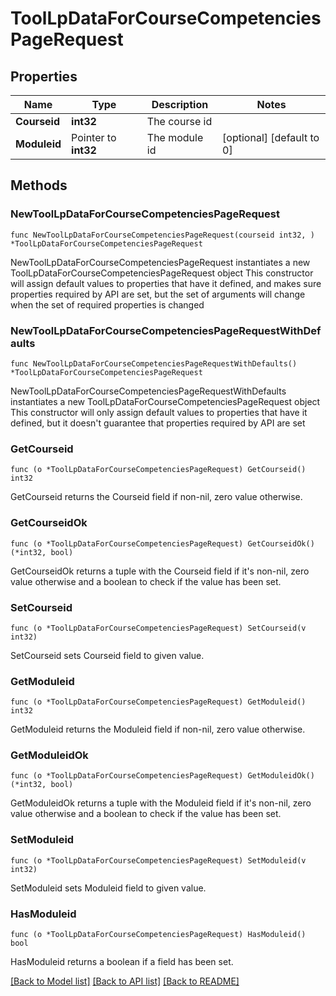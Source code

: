 # ToolLpDataForCourseCompetenciesPageRequest

## Properties

Name | Type | Description | Notes
------------ | ------------- | ------------- | -------------
**Courseid** | **int32** | The course id | 
**Moduleid** | Pointer to **int32** | The module id | [optional] [default to 0]

## Methods

### NewToolLpDataForCourseCompetenciesPageRequest

`func NewToolLpDataForCourseCompetenciesPageRequest(courseid int32, ) *ToolLpDataForCourseCompetenciesPageRequest`

NewToolLpDataForCourseCompetenciesPageRequest instantiates a new ToolLpDataForCourseCompetenciesPageRequest object
This constructor will assign default values to properties that have it defined,
and makes sure properties required by API are set, but the set of arguments
will change when the set of required properties is changed

### NewToolLpDataForCourseCompetenciesPageRequestWithDefaults

`func NewToolLpDataForCourseCompetenciesPageRequestWithDefaults() *ToolLpDataForCourseCompetenciesPageRequest`

NewToolLpDataForCourseCompetenciesPageRequestWithDefaults instantiates a new ToolLpDataForCourseCompetenciesPageRequest object
This constructor will only assign default values to properties that have it defined,
but it doesn't guarantee that properties required by API are set

### GetCourseid

`func (o *ToolLpDataForCourseCompetenciesPageRequest) GetCourseid() int32`

GetCourseid returns the Courseid field if non-nil, zero value otherwise.

### GetCourseidOk

`func (o *ToolLpDataForCourseCompetenciesPageRequest) GetCourseidOk() (*int32, bool)`

GetCourseidOk returns a tuple with the Courseid field if it's non-nil, zero value otherwise
and a boolean to check if the value has been set.

### SetCourseid

`func (o *ToolLpDataForCourseCompetenciesPageRequest) SetCourseid(v int32)`

SetCourseid sets Courseid field to given value.


### GetModuleid

`func (o *ToolLpDataForCourseCompetenciesPageRequest) GetModuleid() int32`

GetModuleid returns the Moduleid field if non-nil, zero value otherwise.

### GetModuleidOk

`func (o *ToolLpDataForCourseCompetenciesPageRequest) GetModuleidOk() (*int32, bool)`

GetModuleidOk returns a tuple with the Moduleid field if it's non-nil, zero value otherwise
and a boolean to check if the value has been set.

### SetModuleid

`func (o *ToolLpDataForCourseCompetenciesPageRequest) SetModuleid(v int32)`

SetModuleid sets Moduleid field to given value.

### HasModuleid

`func (o *ToolLpDataForCourseCompetenciesPageRequest) HasModuleid() bool`

HasModuleid returns a boolean if a field has been set.


[[Back to Model list]](../README.md#documentation-for-models) [[Back to API list]](../README.md#documentation-for-api-endpoints) [[Back to README]](../README.md)


